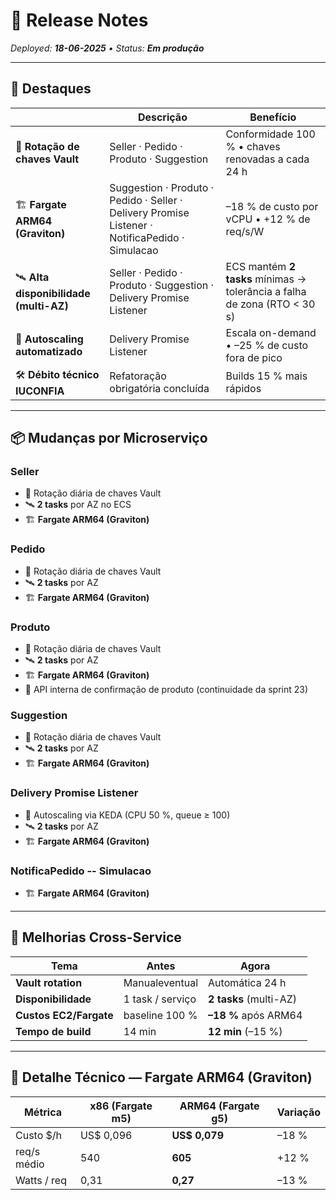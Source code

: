 # 📢 Release Notes

*Deployed: **18-06-2025** • Status: **Em produção***

---

## 🚀 Destaques

|                                         | Descrição                                                                                       | Benefício                                                                |
| --------------------------------------- | ----------------------------------------------------------------------------------------------- | ------------------------------------------------------------------------ |
| 🔐 **Rotação de chaves Vault**          | Seller · Pedido · Produto · Suggestion                                                          | Conformidade 100 % • chaves renovadas a cada 24 h                        |
| 🏗️ **Fargate ARM64 (Graviton)**        | Suggestion · Produto · Pedido · Seller · Delivery Promise Listener · NotificaPedido · Simulacao | –18 % de custo por vCPU • +12 % de req/s/W                               |
| 🛰️ **Alta disponibilidade (multi-AZ)** | Seller · Pedido · Produto · Suggestion · Delivery Promise Listener                              | ECS mantém **2 tasks** mínimas → tolerância a falha de zona (RTO < 30 s) |
| 🤖 **Autoscaling automatizado**         | Delivery Promise Listener                                                                       | Escala on-demand • –25 % de custo fora de pico                           |
| 🛠️ **Débito técnico IUCONFIA**         | Refatoração obrigatória concluída                                                               | Builds 15 % mais rápidos                                                 |

---

## 📦 Mudanças por Microserviço

### Seller

* 🔐 Rotação diária de chaves Vault
* 🛰️ **2 tasks** por AZ no ECS
* 🏗️ **Fargate ARM64 (Graviton)**

### Pedido

* 🔐 Rotação diária de chaves Vault
* 🛰️ **2 tasks** por AZ
* 🏗️ **Fargate ARM64 (Graviton)**

### Produto

* 🔐 Rotação diária de chaves Vault
* 🛰️ **2 tasks** por AZ
* 🏗️ **Fargate ARM64 (Graviton)**
* 📡 API interna de confirmação de produto (continuidade da sprint 23)

### Suggestion

* 🔐 Rotação diária de chaves Vault
* 🛰️ **2 tasks** por AZ
* 🏗️ **Fargate ARM64 (Graviton)**

### Delivery Promise Listener

* 🤖 Autoscaling via KEDA (CPU 50 %, queue ≥ 100)
* 🛰️ **2 tasks** por AZ
* 🏗️ **Fargate ARM64 (Graviton)**

### NotificaPedido -- Simulacao

* 🏗️ **Fargate ARM64 (Graviton)**

---

## 🔄 Melhorias Cross-Service

| Tema                   | Antes            | Agora                  |
| ---------------------- | ---------------- | ---------------------- |
| **Vault rotation**     | Manualeventual   | Automática 24 h        |
| **Disponibilidade**    | 1 task / serviço | **2 tasks** (multi-AZ) |
| **Custos EC2/Fargate** | baseline 100 %   | **–18 %** após ARM64   |
| **Tempo de build**     | 14 min           | **12 min** (–15 %)     |

---

## 🔧 Detalhe Técnico — Fargate ARM64 (Graviton)

| Métrica     | x86 (Fargate m5) | ARM64 (Fargate g5) | Variação |
| ----------- | ---------------- | ------------------ | -------- |
| Custo \$/h  | US\$ 0,096       | **US\$ 0,079**     | –18 %    |
| req/s médio | 540              | **605**            | +12 %    |
| Watts / req | 0,31             | **0,27**           | –13 %    |
